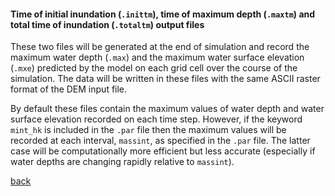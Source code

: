 #### Time of initial inundation (`.inittm`), time of maximum depth (`.maxtm`) and total time of inundation (`.totaltm`) output files

These two files will be generated at the end of simulation and record the maximum water depth (`.max`) and the maximum water surface elevation (`.mxe`) predicted by the model on each grid cell over the course of the simulation. The data will be written in these files with the same ASCII raster format of the DEM input file.

By default these files contain the maximum values of water depth and water surface elevation recorded on each time step. However, if the keyword `mint_hk` is included in the `.par` file then the maximum values will be recorded at each interval, `massint`, as specified in the `.par` file. The latter case will be computationally more efficient but less accurate (especially if water depths are changing rapidly relative to `massint`). 




[back](/Merewether3.md)
